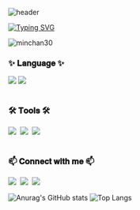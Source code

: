 ![header](https://capsule-render.vercel.app/api?type=waving&color=999999&height=200&section=header&text=MinChan&fontColor=ffffff&fontSize=70&fontAlign=50&fontAlignY=40)

[![Typing SVG](https://readme-typing-svg.demolab.com?font=Kalam&size=35&pause=3000&color=999999&center=true&vCenter=true&repeat=true&random=false&width=435&lines=Hi+there%2C+I'm+minchan;Nice+to+meet+you)](https://git.io/typing-svg)

<p align="left"> <img src="https://komarev.com/ghpvc/?username=minchan30&label=Profile%20views&color=0e75b6&style=flat" alt="minchan30" /> </p>

<h3 align="left">✨ 𝐋𝐚𝐧𝐠𝐮𝐚𝐠𝐞 ✨</h3> 
<div align="left">
<img src="https://img.shields.io/badge/python-3670A0?style=for-the-badge&logo=python&logoColor=ffdd54" /> <img src="https://img.shields.io/badge/html5-E34F26.svg?style=for-the-badge&logo=html5&logoColor=white">
</div>

<br>

<h3 align="left">🛠 𝐓𝐨𝐨𝐥𝐬 🛠</h3>
<div align="left">
<img src="https://img.shields.io/badge/github-181717.svg?style=for-the-badge&logo=github&logoColor=white" />&nbsp
<img src="https://img.shields.io/badge/Notion-F3F3F3.svg?style=for-the-badge&logo=notion&logoColor=black" />&nbsp
<img src="https://img.shields.io/badge/VSCode-2C2C32.svg?style=for-the-badge&logo=visual-studio-code&logoColor=22ABF3" />&nbsp
</div>

<br>

<h3 align="left">📫 𝐂𝐨𝐧𝐧𝐞𝐜𝐭 𝐰𝐢𝐭𝐡 𝐦𝐞 📫</h3>
<p align="left">
<a src="https://velog.io/@minchan30"> <img src="https://img.shields.io/badge/Velog-1EBC8F?style=for-the-badge&logo=velog&logoColor=white" />&nbsp
<a src="goalie0901@gmail.com"> <img src="https://img.shields.io/badge/goalie0901@gmail.com-D14836?style=for-the-badge&logo=gmail&logoColor=white" />&nbsp
<a src="https://www.instagram.com/min_.ch30/"> <img src="https://img.shields.io/badge/minchan-E4405F?style=for-the-badge&logo=instagram&logoColor=white" />&nbsp
</div>

<br>
                                                                                                                                                                                                                              
![Anurag's GitHub stats](https://github-readme-stats.vercel.app/api?username=minchan30&show_icons=true&theme=swift) ![Top Langs](https://github-readme-stats.vercel.app/api/top-langs/?username=minchan30&show_icons=true&theme=swift)
